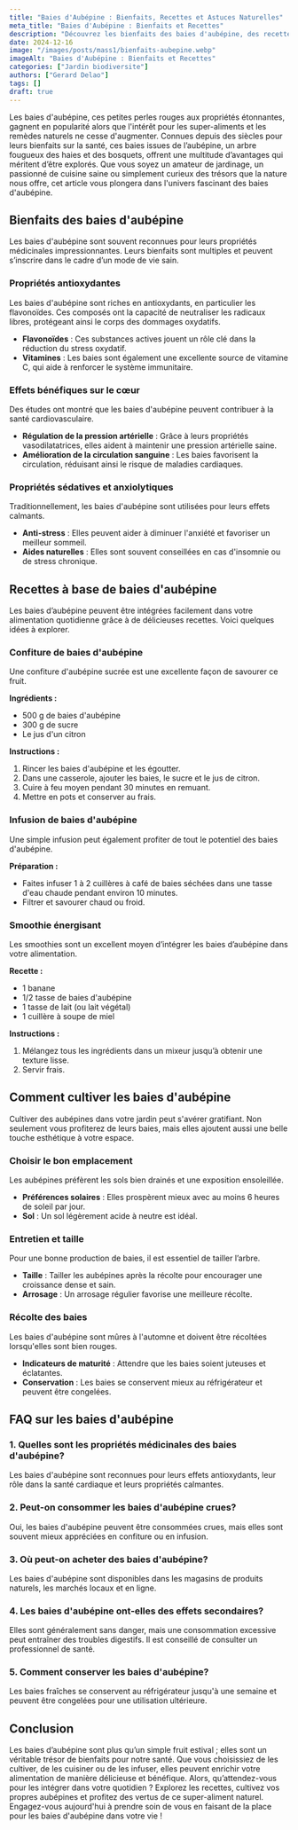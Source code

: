 ```yaml
---
title: "Baies d'Aubépine : Bienfaits, Recettes et Astuces Naturelles"
meta_title: "Baies d'Aubépine : Bienfaits et Recettes"
description: "Découvrez les bienfaits des baies d'aubépine, des recettes délicieuses et des astuces pratiques pour intégrer ce super-aliment dans votre quotidien."
date: 2024-12-16
image: "/images/posts/mass1/bienfaits-aubepine.webp"
imageAlt: "Baies d'Aubépine : Bienfaits et Recettes"
categories: ["Jardin biodiversite"]
authors: ["Gerard Delao"]
tags: []
draft: true
---
```


Les baies d'aubépine, ces petites perles rouges aux propriétés étonnantes, gagnent en popularité alors que l'intérêt pour les super-aliments et les remèdes naturels ne cesse d'augmenter. Connues depuis des siècles pour leurs bienfaits sur la santé, ces baies issues de l’aubépine, un arbre fougueux des haies et des bosquets, offrent une multitude d’avantages qui méritent d’être explorés. Que vous soyez un amateur de jardinage, un passionné de cuisine saine ou simplement curieux des trésors que la nature nous offre, cet article vous plongera dans l'univers fascinant des baies d'aubépine.

## Bienfaits des baies d'aubépine

Les baies d'aubépine sont souvent reconnues pour leurs propriétés médicinales impressionnantes. Leurs bienfaits sont multiples et peuvent s’inscrire dans le cadre d’un mode de vie sain. 

### Propriétés antioxydantes

Les baies d'aubépine sont riches en antioxydants, en particulier les flavonoïdes. Ces composés ont la capacité de neutraliser les radicaux libres, protégeant ainsi le corps des dommages oxydatifs.

- **Flavonoïdes** : Ces substances actives jouent un rôle clé dans la réduction du stress oxydatif.
- **Vitamines** : Les baies sont également une excellente source de vitamine C, qui aide à renforcer le système immunitaire.

### Effets bénéfiques sur le cœur

Des études ont montré que les baies d'aubépine peuvent contribuer à la santé cardiovasculaire.

- **Régulation de la pression artérielle** : Grâce à leurs propriétés vasodilatatrices, elles aident à maintenir une pression artérielle saine.
- **Amélioration de la circulation sanguine** : Les baies favorisent la circulation, réduisant ainsi le risque de maladies cardiaques.

### Propriétés sédatives et anxiolytiques

Traditionnellement, les baies d'aubépine sont utilisées pour leurs effets calmants.

- **Anti-stress** : Elles peuvent aider à diminuer l'anxiété et favoriser un meilleur sommeil.
- **Aides naturelles** : Elles sont souvent conseillées en cas d'insomnie ou de stress chronique.

## Recettes à base de baies d'aubépine

Les baies d’aubépine peuvent être intégrées facilement dans votre alimentation quotidienne grâce à de délicieuses recettes. Voici quelques idées à explorer.

### Confiture de baies d'aubépine

Une confiture d'aubépine sucrée est une excellente façon de savourer ce fruit.

**Ingrédients :**
- 500 g de baies d'aubépine
- 300 g de sucre
- Le jus d'un citron

**Instructions :**
1. Rincer les baies d'aubépine et les égoutter.
2. Dans une casserole, ajouter les baies, le sucre et le jus de citron.
3. Cuire à feu moyen pendant 30 minutes en remuant.
4. Mettre en pots et conserver au frais.

### Infusion de baies d'aubépine

Une simple infusion peut également profiter de tout le potentiel des baies d'aubépine.

**Préparation :**
- Faites infuser 1 à 2 cuillères à café de baies séchées dans une tasse d'eau chaude pendant environ 10 minutes.
- Filtrer et savourer chaud ou froid.

### Smoothie énergisant

Les smoothies sont un excellent moyen d’intégrer les baies d’aubépine dans votre alimentation.

**Recette :**
- 1 banane
- 1/2 tasse de baies d'aubépine
- 1 tasse de lait (ou lait végétal)
- 1 cuillère à soupe de miel

**Instructions :**
1. Mélangez tous les ingrédients dans un mixeur jusqu’à obtenir une texture lisse.
2. Servir frais.

## Comment cultiver les baies d'aubépine

Cultiver des aubépines dans votre jardin peut s'avérer gratifiant. Non seulement vous profiterez de leurs baies, mais elles ajoutent aussi une belle touche esthétique à votre espace.

### Choisir le bon emplacement

Les aubépines préfèrent les sols bien drainés et une exposition ensoleillée.

- **Préférences solaires** : Elles prospèrent mieux avec au moins 6 heures de soleil par jour.
- **Sol** : Un sol légèrement acide à neutre est idéal.

### Entretien et taille

Pour une bonne production de baies, il est essentiel de tailler l’arbre.

- **Taille** : Tailler les aubépines après la récolte pour encourager une croissance dense et sain.
- **Arrosage** : Un arrosage régulier favorise une meilleure récolte.

### Récolte des baies

Les baies d'aubépine sont mûres à l'automne et doivent être récoltées lorsqu'elles sont bien rouges.

- **Indicateurs de maturité** : Attendre que les baies soient juteuses et éclatantes.
- **Conservation** : Les baies se conservent mieux au réfrigérateur et peuvent être congelées.

## FAQ sur les baies d'aubépine

### 1. Quelles sont les propriétés médicinales des baies d'aubépine?
Les baies d'aubépine sont reconnues pour leurs effets antioxydants, leur rôle dans la santé cardiaque et leurs propriétés calmantes.

### 2. Peut-on consommer les baies d'aubépine crues?
Oui, les baies d'aubépine peuvent être consommées crues, mais elles sont souvent mieux appréciées en confiture ou en infusion.

### 3. Où peut-on acheter des baies d'aubépine?
Les baies d'aubépine sont disponibles dans les magasins de produits naturels, les marchés locaux et en ligne.

### 4. Les baies d'aubépine ont-elles des effets secondaires?
Elles sont généralement sans danger, mais une consommation excessive peut entraîner des troubles digestifs. Il est conseillé de consulter un professionnel de santé.

### 5. Comment conserver les baies d'aubépine?
Les baies fraîches se conservent au réfrigérateur jusqu'à une semaine et peuvent être congelées pour une utilisation ultérieure.

## Conclusion

Les baies d’aubépine sont plus qu’un simple fruit estival ; elles sont un véritable trésor de bienfaits pour notre santé. Que vous choisissiez de les cultiver, de les cuisiner ou de les infuser, elles peuvent enrichir votre alimentation de manière délicieuse et bénéfique. Alors, qu’attendez-vous pour les intégrer dans votre quotidien ? Explorez les recettes, cultivez vos propres aubépines et profitez des vertus de ce super-aliment naturel. Engagez-vous aujourd'hui à prendre soin de vous en faisant de la place pour les baies d'aubépine dans votre vie !

